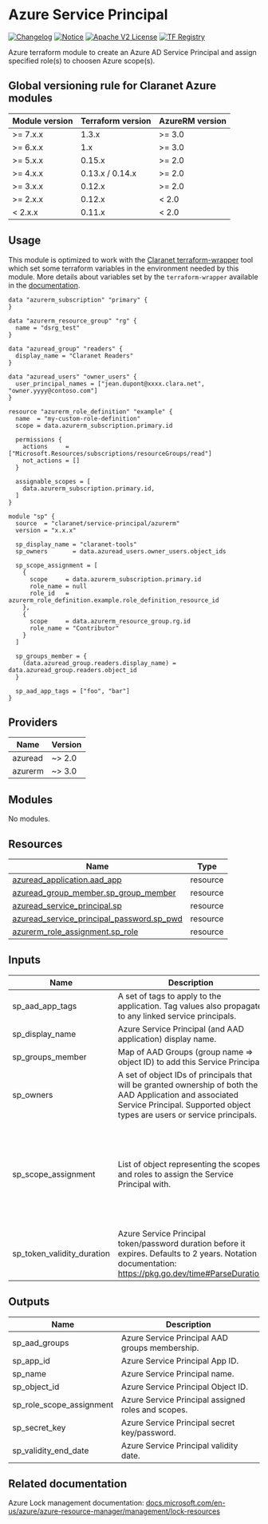 # Azure Service Principal
[![Changelog](https://img.shields.io/badge/changelog-release-green.svg)](CHANGELOG.md) [![Notice](https://img.shields.io/badge/notice-copyright-yellow.svg)](NOTICE) [![Apache V2 License](https://img.shields.io/badge/license-Apache%20V2-orange.svg)](LICENSE) [![TF Registry](https://img.shields.io/badge/terraform-registry-blue.svg)](https://registry.terraform.io/modules/claranet/service-principal/azurerm/)

Azure terraform module to create an Azure AD Service Principal and assign specified role(s) to choosen Azure scope(s).

<!-- BEGIN_TF_DOCS -->
## Global versioning rule for Claranet Azure modules

| Module version | Terraform version | AzureRM version |
| -------------- | ----------------- | --------------- |
| >= 7.x.x       | 1.3.x             | >= 3.0          |
| >= 6.x.x       | 1.x               | >= 3.0          |
| >= 5.x.x       | 0.15.x            | >= 2.0          |
| >= 4.x.x       | 0.13.x / 0.14.x   | >= 2.0          |
| >= 3.x.x       | 0.12.x            | >= 2.0          |
| >= 2.x.x       | 0.12.x            | < 2.0           |
| <  2.x.x       | 0.11.x            | < 2.0           |

## Usage

This module is optimized to work with the [Claranet terraform-wrapper](https://github.com/claranet/terraform-wrapper) tool
which set some terraform variables in the environment needed by this module.
More details about variables set by the `terraform-wrapper` available in the [documentation](https://github.com/claranet/terraform-wrapper#environment).

```hcl
data "azurerm_subscription" "primary" {
}

data "azurerm_resource_group" "rg" {
  name = "dsrg_test"
}

data "azuread_group" "readers" {
  display_name = "Claranet Readers"
}

data "azuread_users" "owner_users" {
  user_principal_names = ["jean.dupont@xxxx.clara.net", "owner.yyyy@contoso.com"]
}

resource "azurerm_role_definition" "example" {
  name  = "my-custom-role-definition"
  scope = data.azurerm_subscription.primary.id

  permissions {
    actions     = ["Microsoft.Resources/subscriptions/resourceGroups/read"]
    not_actions = []
  }

  assignable_scopes = [
    data.azurerm_subscription.primary.id,
  ]
}

module "sp" {
  source  = "claranet/service-principal/azurerm"
  version = "x.x.x"

  sp_display_name = "claranet-tools"
  sp_owners       = data.azuread_users.owner_users.object_ids

  sp_scope_assignment = [
    {
      scope     = data.azurerm_subscription.primary.id
      role_name = null
      role_id   = azurerm_role_definition.example.role_definition_resource_id
    },
    {
      scope     = data.azurerm_resource_group.rg.id
      role_name = "Contributor"
    }
  ]

  sp_groups_member = {
    (data.azuread_group.readers.display_name) = data.azuread_group.readers.object_id
  }

  sp_aad_app_tags = ["foo", "bar"]
}
```

## Providers

| Name | Version |
|------|---------|
| azuread | ~> 2.0 |
| azurerm | ~> 3.0 |

## Modules

No modules.

## Resources

| Name | Type |
|------|------|
| [azuread_application.aad_app](https://registry.terraform.io/providers/hashicorp/azuread/latest/docs/resources/application) | resource |
| [azuread_group_member.sp_group_member](https://registry.terraform.io/providers/hashicorp/azuread/latest/docs/resources/group_member) | resource |
| [azuread_service_principal.sp](https://registry.terraform.io/providers/hashicorp/azuread/latest/docs/resources/service_principal) | resource |
| [azuread_service_principal_password.sp_pwd](https://registry.terraform.io/providers/hashicorp/azuread/latest/docs/resources/service_principal_password) | resource |
| [azurerm_role_assignment.sp_role](https://registry.terraform.io/providers/hashicorp/azurerm/latest/docs/resources/role_assignment) | resource |

## Inputs

| Name | Description | Type | Default | Required |
|------|-------------|------|---------|:--------:|
| sp\_aad\_app\_tags | A set of tags to apply to the application. Tag values also propagate to any linked service principals. | `list(string)` | `[]` | no |
| sp\_display\_name | Azure Service Principal (and AAD application) display name. | `string` | n/a | yes |
| sp\_groups\_member | Map of AAD Groups (group name => object ID) to add this Service Principal. | `map(string)` | `{}` | no |
| sp\_owners | A set of object IDs of principals that will be granted ownership of both the AAD Application and associated Service Principal. Supported object types are users or service principals. | `list(string)` | `[]` | no |
| sp\_scope\_assignment | List of object representing the scopes and roles to assign the Service Principal with. | <pre>list(object({<br>    scope     = string<br>    role_name = optional(string, "Reader")<br>    role_id   = optional(string)<br><br>    delegated_managed_identity_resource_id = optional(string)<br>    skip_service_principal_aad_check       = optional(bool, false)<br>  }))</pre> | `[]` | no |
| sp\_token\_validity\_duration | Azure Service Principal token/password duration before it expires. Defaults to 2 years. Notation documentation: https://pkg.go.dev/time#ParseDuration | `string` | `"17520h"` | no |

## Outputs

| Name | Description |
|------|-------------|
| sp\_aad\_groups | Azure Service Principal AAD groups membership. |
| sp\_app\_id | Azure Service Principal App ID. |
| sp\_name | Azure Service Principal name. |
| sp\_object\_id | Azure Service Principal Object ID. |
| sp\_role\_scope\_assignment | Azure Service Principal assigned roles and scopes. |
| sp\_secret\_key | Azure Service Principal secret key/password. |
| sp\_validity\_end\_date | Azure Service Principal validity date. |
<!-- END_TF_DOCS -->
## Related documentation

Azure Lock management documentation: [docs.microsoft.com/en-us/azure/azure-resource-manager/management/lock-resources](https://docs.microsoft.com/en-us/azure/azure-resource-manager/management/lock-resources?tabs=json)
